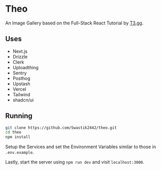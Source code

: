 # Theo

An Image Gallery based on the Full-Stack React Tutorial by [T3.gg](https://youtu.be/d5x0JCZbAJs).

## Uses

* Next.js
* Drizzle
* Clerk
* Uploadthing
* Sentry
* Posthog
* Upstash
* Vercel
* Tailwind
* shadcn/ui

## Running

```bash
git clone https://github.com/Swastik2442/theo.git
cd theo
npm install
```

Setup the Services and set the Environment Variables similar to those in `.env.example`.

Lastly, start the server using `npm run dev` and visit `localhost:3000`.
